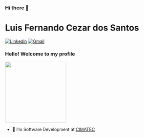 ### Hi there 👋

<!--
**nando-cezar/nando-cezar** is a ✨ _special_ ✨ repository because its `README.md` (this file) appears on your GitHub profile.

Here are some ideas to get you started:

- 🔭 I’m currently working on ...
- 🌱 I’m currently learning ...
- 👯 I’m looking to collaborate on ...
- 🤔 I’m looking for help with ...
- 💬 Ask me about ...
- 📫 How to reach me: ...
- 😄 Pronouns: ...
- ⚡ Fun fact: ...
-->

# Luis Fernando Cezar dos Santos

[![Linkedin](https://img.shields.io/badge/LinkedIn-blue?style=for-the-badge&logo=Linkedin)](https://www.linkedin.com/in/lu%C3%ADs-fernando-cezar-dos-santos-6a329b19b/)
[![Gmail](https://img.shields.io/badge/-Gmail-c14438?style=for-the-badge&logo=Gmail&logoColor=white&link=mailto:karanalpe@gmail.com)](mailto:nandocezar22@gmail.com)



### Hello! Welcome to my profile
<img style="margin: 0 auto" src="https://media.giphy.com/media/xT9IgG50Fb7Mi0prBC/giphy.gif" height="200">


- 👷 I’m Software Development at <a target="_blank" href="http://www.senaicimatec.com.br/">CIMATEC</a>

